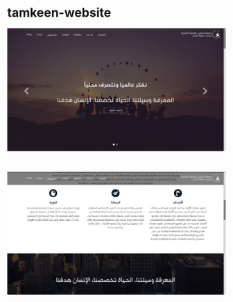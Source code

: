 # tamkeen-website

<p align="center"><img src="img/1.png"></p>
<br/>
<p align="center"><img src="img/2.png"></p>
